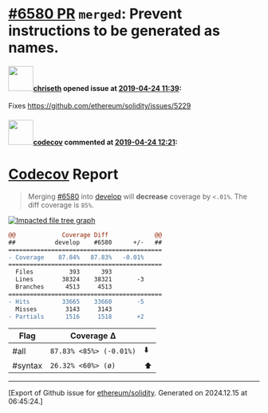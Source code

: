 # [\#6580 PR](https://github.com/ethereum/solidity/pull/6580) `merged`: Prevent instructions to be generated as names.

#### <img src="https://avatars.githubusercontent.com/u/9073706?v=4" width="50">[chriseth](https://github.com/chriseth) opened issue at [2019-04-24 11:39](https://github.com/ethereum/solidity/pull/6580):

Fixes https://github.com/ethereum/solidity/issues/5229

#### <img src="https://avatars.githubusercontent.com/in/254?v=4" width="50">[codecov](https://github.com/apps/codecov) commented at [2019-04-24 12:21](https://github.com/ethereum/solidity/pull/6580#issuecomment-486204836):

# [Codecov](https://codecov.io/gh/ethereum/solidity/pull/6580?src=pr&el=h1) Report
> Merging [#6580](https://codecov.io/gh/ethereum/solidity/pull/6580?src=pr&el=desc) into [develop](https://codecov.io/gh/ethereum/solidity/commit/f124bacebc17f9c2dbf7d244b431512f66e502db?src=pr&el=desc) will **decrease** coverage by `<.01%`.
> The diff coverage is `85%`.

[![Impacted file tree graph](https://codecov.io/gh/ethereum/solidity/pull/6580/graphs/tree.svg?width=650&token=87PGzVEwU0&height=150&src=pr)](https://codecov.io/gh/ethereum/solidity/pull/6580?src=pr&el=tree)

```diff
@@             Coverage Diff             @@
##           develop    #6580      +/-   ##
===========================================
- Coverage    87.84%   87.83%   -0.01%     
===========================================
  Files          393      393              
  Lines        38324    38321       -3     
  Branches      4513     4513              
===========================================
- Hits         33665    33660       -5     
  Misses        3143     3143              
- Partials      1516     1518       +2
```

| Flag | Coverage Δ | |
|---|---|---|
| #all | `87.83% <85%> (-0.01%)` | :arrow_down: |
| #syntax | `26.32% <60%> (ø)` | :arrow_up: |


-------------------------------------------------------------------------------



[Export of Github issue for [ethereum/solidity](https://github.com/ethereum/solidity). Generated on 2024.12.15 at 06:45:24.]
